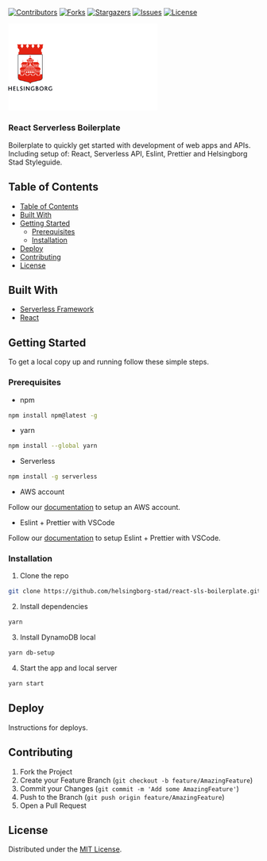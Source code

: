 <!-- SHIELDS -->
[![Contributors][contributors-shield]][contributors-url]
[![Forks][forks-shield]][forks-url]
[![Stargazers][stars-shield]][stars-url]
[![Issues][issues-shield]][issues-url]
[![License][license-shield]][license-url]

<p>
  <a href="https://github.com/helsingborg-stad/dev-guide">
    <img src="images/hbg-github-logo-combo.png" alt="Logo" width="300">
  </a>
</p>
<h3>React Serverless Boilerplate</h3>

  Boilerplate to quickly get started with development of web apps and APIs.
  Including setup of: React, Serverless API, Eslint, Prettier and Helsingborg Stad Styleguide.



## Table of Contents
- [Table of Contents](#table-of-contents)
- [Built With](#built-with)
- [Getting Started](#getting-started)
  - [Prerequisites](#prerequisites)
  - [Installation](#installation)
- [Deploy](#deploy)
- [Contributing](#contributing)
- [License](#license)


## Built With

* [Serverless Framework](https://www.serverless.com/)
* [React](https://reactjs.org/)


## Getting Started

To get a local copy up and running follow these simple steps.



### Prerequisites

* npm
```sh
npm install npm@latest -g
```
* yarn
```sh
npm install --global yarn
```
* Serverless
```sh
npm install -g serverless
```
* AWS account

Follow our [documentation](https://github.com/helsingborg-stad/dev-guide) to setup an AWS account.


* Eslint + Prettier with VSCode

Follow our [documentation](https://github.com/helsingborg-stad/dev-guide) to setup Eslint + Prettier with VSCode.


### Installation

1. Clone the repo
```sh
git clone https://github.com/helsingborg-stad/react-sls-boilerplate.git
```
2. Install dependencies
```sh
yarn
```
3. Install DynamoDB local
```sh
yarn db-setup
```
4. Start the app and local server
```sh
yarn start
```

## Deploy

Instructions for deploys.


## Contributing

1. Fork the Project
2. Create your Feature Branch (`git checkout -b feature/AmazingFeature`)
3. Commit your Changes (`git commit -m 'Add some AmazingFeature'`)
4. Push to the Branch (`git push origin feature/AmazingFeature`)
5. Open a Pull Request



## License

Distributed under the [MIT License][license-url].



<!-- MARKDOWN LINKS & IMAGES -->
<!-- https://www.markdownguide.org/basic-syntax/#reference-style-links -->
[contributors-shield]: https://img.shields.io/github/contributors/helsingborg-stad/react-sls-boilerplate.svg?style=flat-square
[contributors-url]: https://github.com/helsingborg-stad/react-sls-boilerplate/graphs/contributors
[forks-shield]: https://img.shields.io/github/forks/helsingborg-stad/react-sls-boilerplate.svg?style=flat-square
[forks-url]: https://github.com/helsingborg-stad/react-sls-boilerplate/network/members
[stars-shield]: https://img.shields.io/github/stars/helsingborg-stad/react-sls-boilerplate.svg?style=flat-square
[stars-url]: https://github.com/helsingborg-stad/react-sls-boilerplate/stargazers
[issues-shield]: https://img.shields.io/github/issues/helsingborg-stad/react-sls-boilerplate.svg?style=flat-square
[issues-url]: https://github.com/helsingborg-stad/react-sls-boilerplate/issues
[license-shield]: https://img.shields.io/github/license/helsingborg-stad/react-sls-boilerplate.svg?style=flat-square
[license-url]: https://raw.githubusercontent.com/helsingborg-stad/react-sls-boilerplate/master/LICENSE
[product-screenshot]: images/screenshot.png
